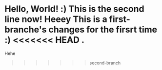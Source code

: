 Hello, World! :)
This is the second line now!
Heeey
This is a first-branche's changes for the firsrt time :)
<<<<<<< HEAD
.
=======
Hehe
>>>>>>> second-branch